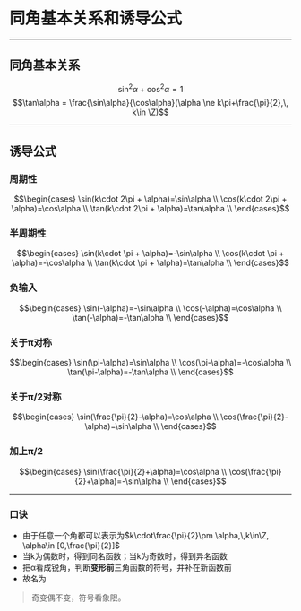 # 同角基本关系和诱导公式

---
## 同角基本关系

$$ \sin^2\alpha + \cos^2 \alpha = 1$$
$$\tan\alpha = \frac{\sin\alpha}{\cos\alpha}(\alpha \ne k\pi+\frac{\pi}{2},\, k\in \Z)$$

---
## 诱导公式
### 周期性
$$\begin{cases}
    \sin(k\cdot 2\pi + \alpha)=\sin\alpha \\
    \cos(k\cdot 2\pi + \alpha)=\cos\alpha \\
    \tan(k\cdot 2\pi + \alpha)=\tan\alpha \\
\end{cases}$$

### 半周期性
$$\begin{cases}
    \sin(k\cdot \pi + \alpha)=-\sin\alpha \\
    \cos(k\cdot \pi + \alpha)=-\cos\alpha \\
    \tan(k\cdot \pi + \alpha)=\tan\alpha \\
\end{cases}$$

### 负输入
$$\begin{cases}
    \sin(-\alpha)=-\sin\alpha \\
    \cos(-\alpha)=\cos\alpha \\
    \tan(-\alpha)=-\tan\alpha \\
\end{cases}$$

### 关于π对称
$$\begin{cases}
    \sin(\pi-\alpha)=\sin\alpha \\
    \cos(\pi-\alpha)=-\cos\alpha \\
    \tan(\pi-\alpha)=-\tan\alpha \\
\end{cases}$$

### 关于π/2对称
$$\begin{cases}
    \sin(\frac{\pi}{2}-\alpha)=\cos\alpha \\
    \cos(\frac{\pi}{2}-\alpha)=\sin\alpha \\
\end{cases}$$

### 加上π/2
$$\begin{cases}
    \sin(\frac{\pi}{2}+\alpha)=\cos\alpha \\
    \cos(\frac{\pi}{2}+\alpha)=-\sin\alpha \\
\end{cases}$$

---

### 口诀
* 由于任意一个角都可以表示为$k\cdot\frac{\pi}{2}\pm \alpha,\,k\in\Z, \alpha\in [0,\frac{\pi}{2}]$
* 当k为偶数时，得到同名函数；当k为奇数时，得到异名函数
* 把α看成锐角，判断**变形前**三角函数的符号，并补在新函数前
* 故名为
> 奇变偶不变，符号看象限。
